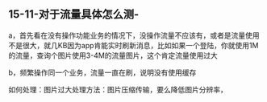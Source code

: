 ## 15-11-对于流量具体怎么测-

a，首先看在没有操作功能业务的情况下，没操作流量不应该有，或者是流量使用不是很大，就几KB因为app肯能实时刷新消息，比如如果一个登陆，你就使用1M的流量，查询个图片使用3-4M的流量图片，这个肯定流量使用过大

b，频繁操作同一个业务，流量一直在刷，说明没有使用缓存

如何处理：图片过大处理方法：图片压缩传输，要么降低图片分辨率，
